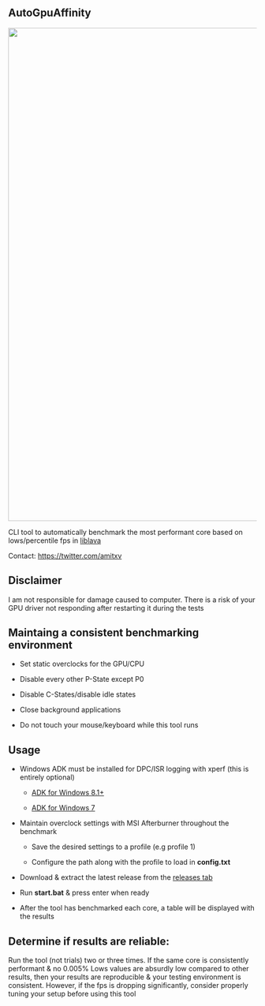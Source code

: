 ## AutoGpuAffinity

<img src="./img/exampleoutput.png" width="1000"> 

CLI tool to automatically benchmark the most performant core based on lows/percentile fps in [liblava](https://github.com/liblava/liblava)

Contact: https://twitter.com/amitxv

## Disclaimer
I am not responsible for damage caused to computer. There is a risk of your GPU driver not responding after restarting it during the tests

## Maintaing a consistent benchmarking environment

 - Set static overclocks for the GPU/CPU

 - Disable every other P-State except P0

 - Disable C-States/disable idle states

 - Close background applications

 - Do not touch your mouse/keyboard while this tool runs

## Usage

- Windows ADK must be installed for DPC/ISR logging with xperf (this is entirely optional)

    - [ADK for Windows 8.1+](https://docs.microsoft.com/en-us/windows-hardware/get-started/adk-install)
    
    - [ADK for Windows 7](http://download.microsoft.com/download/A/6/A/A6AC035D-DA3F-4F0C-ADA4-37C8E5D34E3D/setup/WinSDKPerformanceToolKit_amd64/wpt_x64.msi)

- Maintain overclock settings with MSI Afterburner throughout the benchmark

    - Save the desired settings to a profile (e.g profile 1)

    - Configure the path along with the profile to load in **config.txt**
    
- Download & extract the latest release from the [releases tab](https://github.com/amitxv/AutoGpuAffinity/releases)

- Run **start.bat** & press enter when ready

- After the tool has benchmarked each core, a table will be displayed with the results

## Determine if results are reliable:

Run the tool (not trials) two or three times. If the same core is consistently performant & no 0.005% Lows values are absurdly low compared to other results, then your results are reproducible & your testing environment is consistent. However, if the fps is dropping significantly, consider properly tuning your setup before using this tool
